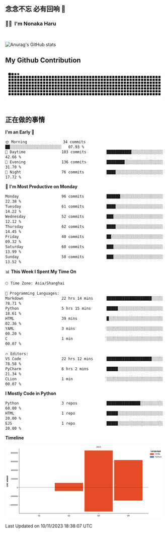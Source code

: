 ## 念念不忘 必有回响  👋
### 👨‍🔧&nbsp;&nbsp;I'm Nonaka Haru

<br>

![Anurag's GitHub stats](https://github-readme-stats.vercel.app/api?username=abinzzz&count_private=true&show_icons=true&theme=tokyonight)


## My Github Contribution
![](https://github.com/abinzzz/abinzzz/blob/output/github-contribution-grid-snake.svg)

## 正在做的事情

<!--START_SECTION:waka-->
**I'm an Early 🐤** 

```text
🌞 Morning                34 commits          ██░░░░░░░░░░░░░░░░░░░░░░░   07.93 % 
🌆 Daytime                183 commits         ███████████░░░░░░░░░░░░░░   42.66 % 
🌃 Evening                136 commits         ████████░░░░░░░░░░░░░░░░░   31.70 % 
🌙 Night                  76 commits          ████░░░░░░░░░░░░░░░░░░░░░   17.72 % 
```
📅 **I'm Most Productive on Monday** 

```text
Monday                   96 commits          ██████░░░░░░░░░░░░░░░░░░░   22.38 % 
Tuesday                  61 commits          ████░░░░░░░░░░░░░░░░░░░░░   14.22 % 
Wednesday                52 commits          ███░░░░░░░░░░░░░░░░░░░░░░   12.12 % 
Thursday                 62 commits          ████░░░░░░░░░░░░░░░░░░░░░   14.45 % 
Friday                   40 commits          ██░░░░░░░░░░░░░░░░░░░░░░░   09.32 % 
Saturday                 60 commits          ███░░░░░░░░░░░░░░░░░░░░░░   13.99 % 
Sunday                   58 commits          ███░░░░░░░░░░░░░░░░░░░░░░   13.52 % 
```


📊 **This Week I Spent My Time On** 

```text
🕑︎ Time Zone: Asia/Shanghai

💬 Programming Languages: 
Markdown                 22 hrs 14 mins      ████████████████████░░░░░   78.71 % 
Python                   5 hrs 15 mins       █████░░░░░░░░░░░░░░░░░░░░   18.61 % 
HTML                     39 mins             █░░░░░░░░░░░░░░░░░░░░░░░░   02.36 % 
YAML                     3 mins              ░░░░░░░░░░░░░░░░░░░░░░░░░   00.20 % 
C                        1 min               ░░░░░░░░░░░░░░░░░░░░░░░░░   00.07 % 

🔥 Editors: 
VS Code                  22 hrs 12 mins      ████████████████████░░░░░   78.58 % 
PyCharm                  6 hrs 2 mins        █████░░░░░░░░░░░░░░░░░░░░   21.34 % 
CLion                    1 min               ░░░░░░░░░░░░░░░░░░░░░░░░░   00.07 % 
```

**I Mostly Code in Python** 

```text
Python                   3 repos             ███████████████░░░░░░░░░░   60.00 % 
HTML                     1 repo              █████░░░░░░░░░░░░░░░░░░░░   20.00 % 
EJS                      1 repo              █████░░░░░░░░░░░░░░░░░░░░   20.00 % 
```



**Timeline**

![Lines of Code chart](https://raw.githubusercontent.com/abinzzz/abinzzz/main/assets/bar_graph.png)


 Last Updated on 10/11/2023 18:38:07 UTC
<!--END_SECTION:waka-->



